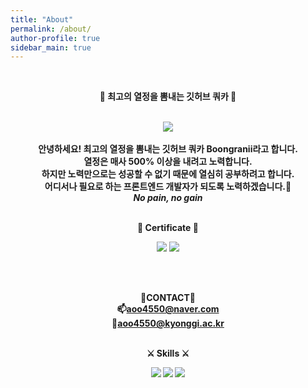 ```yaml
---
title: "About"
permalink: /about/
author-profile: true
sidebar_main: true
---
```


<div align="center">
<br/>

<b>🐶 최고의 열정을 뽐내는 깃허브 쿼카 🐒<b/>

<br />
<a href="https://hits.seeyoufarm.com"><img src="https://hits.seeyoufarm.com/api/count/incr/badge.svg?url=https%3A%2F%2Fgithub.com%2Fbbjbc%2Fhit-counter&count_bg=%2360D680&title_bg=%23956031&icon=&icon_color=%23E7E7E7&title=hits&edge_flat=false"/></a>
<br/>
<br/>
안녕하세요! 최고의 열정을 뽐내는 깃허브 쿼카 Boongranii라고 합니다.
<div>열정은 매사 <b>500% 이상</b>을 내려고 노력합니다.</div>
<div>하지만 노력만으로는 성공할 수 없기 때문에 열심히 공부하려고 합니다.</div>
<div>어디서나 필요로 하는 <b>프론트엔드 개발자</b>가 되도록 노력하겠습니다.🥇</div>
<div><b><i>No pain, no gain</i></b></div>
<br/>

<b>👑 Certificate 👑<b/>
<br/>

<img src="https://img.shields.io/badge/SQLD-3776AB?style=for-the-badge">
<img src="https://img.shields.io/badge/CSTS(FL)-39sa8a?style=for-the-badge">

<br/><br/>

<b>📮CONTACT📮<b/>
<br/>
<span>📫aoo4550@naver.com</span><br/>
<span>🏫aoo4550@kyonggi.ac.kr</span>
<br/>
<br/>

<b> ⚔️ Skills ⚔️<b/>
<br/>

<!-- <img src="https://img.shields.io/badge/C-blue?style=for-the-badge&logo=C&logoColor=white"> -->
<!-- <img src="https://img.shields.io/badge/JAVA-007396?style=for-the-badge&logo=Java&logoColor=white"> -->
<!-- <img src="https://img.shields.io/badge/Python-3776AB?style=for-the-badge&logo=Python&logoColor=white"><br> -->
<!-- <img src="https://img.shields.io/badge/HTML5-E34F26?style=for-the-badge&logo=HTML5&logoColor=white"> -->
<!-- <img src="https://img.shields.io/badge/CSS3-1572B6?style=for-the-badge&logo=CSS3&logoColor=white"> -->
<img src="https://img.shields.io/badge/Git-F05032?style=for-the-badge&logo=Git&logoColor=white">
<img src="https://img.shields.io/badge/JavaScript-F7DF1E?style=for-the-badge&logo=JavaScript&logoColor=white">
<img src="https://img.shields.io/badge/React-61DAFB?style=for-the-badge&logo=React&logoColor=white"><br>
